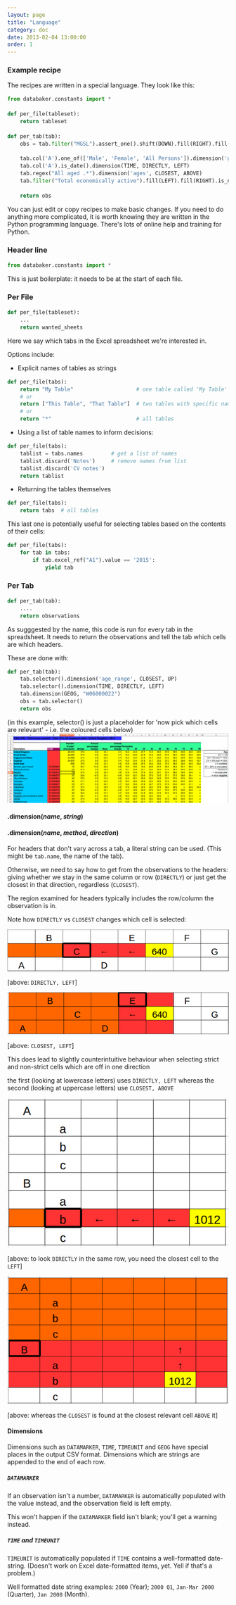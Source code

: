 ```yaml
---
layout: page
title: "Language"
category: doc
date: 2013-02-04 13:00:00
order: 1
---
```


### Example recipe

The recipes are written in a special language. They look like this:

```python
from databaker.constants import *

def per_file(tableset):
    return tableset

def per_tab(tab):
    obs = tab.filter("MGSL").assert_one().shift(DOWN).fill(RIGHT).fill(DOWN).is_number().is_not_italic()

    tab.col('A').one_of(['Male', 'Female', 'All Persons']).dimension('gender', CLOSEST, ABOVE)
    tab.col('A').is_date().dimension(TIME, DIRECTLY, LEFT)
    tab.regex("All aged .*").dimension('ages', CLOSEST, ABOVE)
    tab.filter("Total economically active").fill(LEFT).fill(RIGHT).is_not_blank().dimension('indicator_', DIRECTLY, ABOVE)

    return obs
```

You can just edit or copy recipes to make basic changes. If you need to do anything
more complicated, it is worth knowing they are written in the Python programming
language. There's lots of online help and training for Python.

### Header line
```python
from databaker.constants import *
```

This is just boilerplate: it needs to be at the start of each file.

### Per File
```python
def per_file(tableset):
    ...
    return wanted_sheets
```

Here we say which tabs in the Excel spreadsheet we're interested in.

Options include:

* Explicit names of tables as strings
 
```python
def per_file(tabs):
    return "My Table"                    # one table called 'My Table'
    # or
    return ["This Table", "That Table"]  # two tables with specific names
    # or
    return "*"                           # all tables
```

* Using a list of table names to inform decisions:

```python
def per_file(tabs):
    tablist = tabs.names         # get a list of names
    tablist.discard('Notes')     # remove names from list
    tablist.discard('CV notes')
    return tablist
```

* Returning the tables themselves

```python
def per_file(tabs):
    return tabs  # all tables
```

This last one is potentially useful for selecting tables based on the contents of their cells:

```python
def per_file(tabs):
    for tab in tabs:
        if tab.excel_ref("A1").value == '2015':
            yield tab
```

### Per Tab
```python
def per_tab(tab):
    ....
    return observations
```

As sugggested by the name, this code is run for every tab in the spreadsheet. It needs to return the observations and tell the tab which cells are which headers.

These are done with:

```python
def per_tab(tab):
    tab.selector().dimension('age_range', CLOSEST, UP)
    tab.selector().dimension(TIME, DIRECTLY, LEFT)
    tab.dimension(GEOG, "W06000022")
    obs = tab.selector()
    return obs
```

(in this example, selector() is just a placeholder for 'now pick which cells are relevant' - i.e. the coloured cells below)
![foo](../images/highlight.png)

#### .dimension(_name_, _string_)
#### .dimension(_name_, _method_, _direction_)

For headers that don't vary across a tab, a literal string can be used. (This might be `tab.name`, the name of the tab).

Otherwise, we need to say how to get from the observations to the headers: giving whether we stay in the same column or row (`DIRECTLY`) or just get the closest in that direction, regardless (`CLOSEST`).

The region examined for headers typically includes the row/column the observation is in.

Note how `DIRECTLY` vs `CLOSEST` changes which cell is selected:

![foo](../images/strict_left.png)

[above: `DIRECTLY, LEFT`]

![foo](../images/loose_left.png)

[above: `CLOSEST, LEFT`]

This does lead to slightly counterintuitive behaviour when selecting strict and non-strict cells which are off in one direction

the first (looking at lowercase letters) uses `DIRECTLY, LEFT` whereas the second (looking at uppercase letters) use `CLOSEST, ABOVE`

![foo](../images/full_strict.png)

[above: to look `DIRECTLY` in the same row, you need the closest cell to the `LEFT`]

![foo](../images/full_loose.png)

[above: whereas the `CLOSEST` is found at the closest relevant cell `ABOVE` it]

#### Dimensions

Dimensions such as `DATAMARKER`, `TIME`, `TIMEUNIT` and `GEOG` have special places in the output CSV format.
Dimensions which are strings are appended to the end of each row.

##### `DATAMARKER`

If an observation isn't a number, `DATAMARKER` is automatically populated with the value instead, and the observation field is left empty.

This won't happen if the `DATAMARKER` field isn't blank; you'll get a warning instead.

##### `TIME` and `TIMEUNIT`

`TIMEUNIT` is automatically populated if `TIME` contains a well-formatted date-string. (Doesn't work on Excel date-formatted items, yet. Yell if that's a problem.)

Well formatted date string examples: `2000` (Year); `2000 Q1`, `Jan-Mar 2000` (Quarter), `Jan 2000` (Month).

